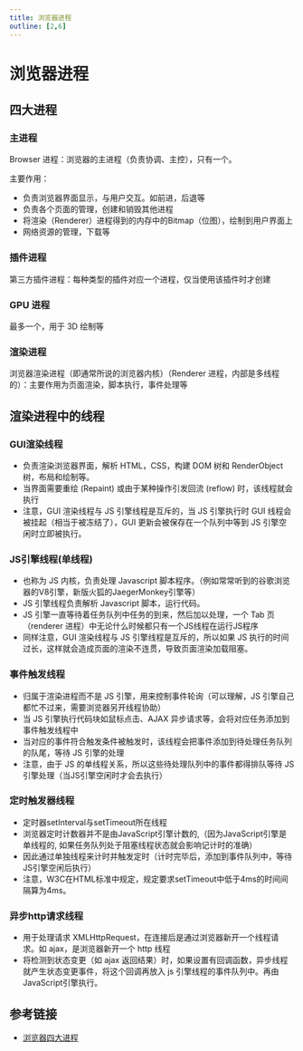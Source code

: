 ```yaml
---
title: 浏览器进程
outline: [2,6]
---
```


# 浏览器进程

## 四大进程

### 主进程

Browser 进程：浏览器的主进程（负责协调、主控），只有一个。

主要作用：

- 负责浏览器界面显示，与用户交互。如前进，后退等
- 负责各个页面的管理，创建和销毁其他进程
- 将渲染（Renderer）进程得到的内存中的Bitmap（位图），绘制到用户界面上
- 网络资源的管理，下载等

### 插件进程

第三方插件进程：每种类型的插件对应一个进程，仅当使用该插件时才创建

### GPU 进程

最多一个，用于 3D 绘制等

### 渲染进程

浏览器渲染进程（即通常所说的浏览器内核）（Renderer 进程，内部是多线程的）：主要作用为页面渲染，脚本执行，事件处理等

## 渲染进程中的线程

### GUI渲染线程

- 负责渲染浏览器界面，解析 HTML，CSS，构建 DOM 树和 RenderObject 树，布局和绘制等。
- 当界面需要重绘 (Repaint) 或由于某种操作引发回流 (reflow) 时，该线程就会执行
- 注意，GUI 渲染线程与 JS 引擎线程是互斥的，当 JS 引擎执行时 GUI 线程会被挂起（相当于被冻结了），GUI 更新会被保存在一个队列中等到 JS 引擎空闲时立即被执行。

### JS引擎线程(单线程)

- 也称为 JS 内核，负责处理 Javascript 脚本程序。（例如常常听到的谷歌浏览器的V8引擎，新版火狐的JaegerMonkey引擎等）
- JS 引擎线程负责解析 Javascript 脚本，运行代码。
- JS 引擎一直等待着任务队列中任务的到来，然后加以处理，一个 Tab 页（renderer 进程）中无论什么时候都只有一个JS线程在运行JS程序
- 同样注意，GUI 渲染线程与 JS 引擎线程是互斥的，所以如果 JS 执行的时间过长，这样就会造成页面的渲染不连贯，导致页面渲染加载阻塞。

### 事件触发线程

- 归属于渲染进程而不是 JS 引擎，用来控制事件轮询（可以理解，JS 引擎自己都忙不过来，需要浏览器另开线程协助）
- 当 JS 引擎执行代码块如鼠标点击、AJAX 异步请求等，会将对应任务添加到事件触发线程中
- 当对应的事件符合触发条件被触发时，该线程会把事件添加到待处理任务队列的队尾，等待 JS 引擎的处理
- 注意，由于 JS 的单线程关系，所以这些待处理队列中的事件都得排队等待 JS 引擎处理（当JS引擎空闲时才会去执行）

### 定时触发器线程

- 定时器setInterval与setTimeout所在线程
- 浏览器定时计数器并不是由JavaScript引擎计数的,（因为JavaScript引擎是单线程的, 如果任务队列处于阻塞线程状态就会影响记计时的准确）
- 因此通过单独线程来计时并触发定时（计时完毕后，添加到事件队列中，等待JS引擎空闲后执行）
- 注意，W3C在HTML标准中规定，规定要求setTimeout中低于4ms的时间间隔算为4ms。

### 异步http请求线程

- 用于处理请求 XMLHttpRequest，在连接后是通过浏览器新开一个线程请求。如 ajax，是浏览器新开一个 http 线程
- 将检测到状态变更（如 ajax 返回结果）时，如果设置有回调函数，异步线程就产生状态变更事件，将这个回调再放入 js 引擎线程的事件队列中。再由JavaScript引擎执行。

## 参考链接

- [浏览器四大进程](https://www.cnblogs.com/ygunoil/p/15156671.html)
